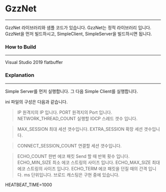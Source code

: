 # GzzNet
<hr/>

GzzNet 라이브러리와 샘플 코드가 있습니다.
GzzNet는 정적 라이브러리 입니다. GzzNet을 먼저 빌드하시고, SimpleClient, SimpleServer을 빌드하시면 됩니다.

### How to Build
<hr/>

Visual Studio 2019
flatbuffer 

### Explanation
<hr/>

Simple Server를 먼저 실행합니다. 
그 다음 Simple Client를 실행합니다. 

ini 파일의 구성은 다음과 같습니다.

>IP 원격지의 IP 입니다.
>PORT 원격지의 Port 입니다.
>NETWORK_THREAD_COUNT 실행할 IOCP 스레드 갯수 입니다.

>MAX_SESSION 최대 세션 갯수입니다.
>EXTRA_SESSION 확장 세션 갯수입니다.

>CONNECT_SESSION_COUNT 연결할 세션 갯수입니다.

>ECHO_COUNT 한번 에코 패킷 Send 할 때 반복 횟수 입니다.
>ECHO_MIN_SIZE 최소 에코 스트링의 사이즈 입니다.
>ECHO_MAX_SIZE 최대 에코 스트링의 사이즈 입니다.
>ECHO_TERM 에코 패킷을 던질 때의 간격 입니다. ms 단위입니다.
>브로드 캐스팅은 구현 중에 있습니다.


HEATBEAT_TIME=1000

